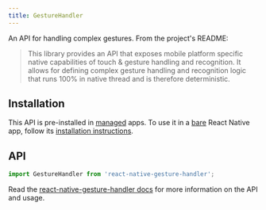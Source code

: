 ```yaml
---
title: GestureHandler
---
```


An API for handling complex gestures. From the project's README:

> This library provides an API that exposes mobile platform specific native capabilities of touch & gesture handling and recognition. It allows for defining complex gesture handling and recognition logic that runs 100% in native thread and is therefore deterministic.

## Installation

This API is pre-installed in [managed](../../introduction/managed-vs-bare/#managed-workflow) apps. To use it in a [bare](../../introduction/managed-vs-bare/#bare-workflow) React Native app, follow its [installation instructions](https://kmagiera.github.io/react-native-gesture-handler/docs/getting-started.html).

## API

```js
import GestureHandler from 'react-native-gesture-handler';
```

Read the [react-native-gesture-handler docs](https://kmagiera.github.io/react-native-gesture-handler) for more information on the API and usage.

